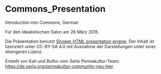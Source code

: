 # Commons_Presentation
Introduction into Commons, German

	
Für den Idealistischen Salon am 26 März 2015.


Die Präsentation benutzt [Shower HTML presentation engine](https://github.com/shower/shower). Der Inhalt ist lizenziert unter CC-BY-SA 4.0 mit Ausnahme der Darstellungen unter einer strengeren Lizenz.

Erstellt von Kati und Botho vom Serlo Permakultur-Team:
https://de.serlo.org/permakultur-community-neu-hier